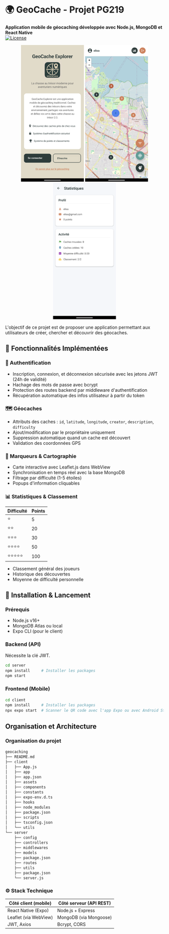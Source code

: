 # 🌍 GeoCache - Projet PG219

**Application mobile de géocaching développée avec Node.js, MongoDB et React Native**  
[![License](https://img.shields.io/badge/license-MIT-blue.svg)](LICENSE)

<p align="center">
  <img src="./images/ecran_accueil.png" width="200" alt="Écran d'accueil">
  <img src="./images/ecran_map.png" width="200" alt="Carte des géocaches"> 
  <img src="./images/ecran_stat.png" width="200" alt="Statistiques">
</p>

L'objectif de ce projet est de proposer une application permettant aux utilisateurs de créer, chercher et découvrir des géocaches. 

## 📌 Fonctionnalités Implémentées

### 🔐 Authentification
- Inscription, connexion, et déconnexion sécurisée avec les jetons JWT (24h de validité)
- Hachage des mots de passe avec bcrypt
- Protection des routes backend par middleware d'authentification
- Récupération automatique des infos utilisateur à partir du token

### 🗺️ Géocaches
- Attributs des caches : `id`, `latitude`, `longitude`, `creator`, `description`, `difficulty`
- Ajout/modification par le propriétaire uniquement
- Suppression automatique quand un cache est découvert
- Validation des coordonnées GPS

### 📍 Marqueurs & Cartographie
- Carte interactive avec Leaflet.js dans WebView
- Synchronisation en temps réel avec la base MongoDB
- Filtrage par difficulté (1-5 étoiles)
- Popups d'information cliquables

### 📊 Statistiques & Classement
| Difficulté | Points |
|------------|--------|
| ⭐         | 5      |
| ⭐⭐       | 20     |
| ⭐⭐⭐      | 30     | 
| ⭐⭐⭐⭐     | 50     |
| ⭐⭐⭐⭐⭐    | 100    |

- Classement général des joueurs
- Historique des découvertes
- Moyenne de difficulté personnelle

## 🚀 Installation & Lancement

### Prérequis
- Node.js v16+
- MongoDB Atlas ou local
- Expo CLI (pour le client)

### Backend (API)
Nécessite la clé JWT. 
```bash
cd server
npm install     # Installer les packages 
npm start
```

### Frontend (Mobile)
```bash
cd client
npm install     # Installer les packages
npx expo start  # Scanner le QR code avec l'app Expo ou avec Android Studio
```

## Organisation et Architecture 

### Organisation du projet 
```
geocaching
├── README.md
├── client
│   ├── App.js
│   ├── app
│   ├── app.json
│   ├── assets
│   ├── components
│   ├── constants
│   ├── expo-env.d.ts
│   ├── hooks
│   ├── node_modules
│   ├── package.json
│   ├── scripts
│   ├── tsconfig.json
│   └── utils
└── server
    ├── config
    ├── controllers
    ├── middlewares
    ├── models
    ├── package.json
    ├── routes
    ├── utils
    ├── package.json
    └── server.js
```

### ⚙️ Stack Technique

| Côté client (mobile) | Côté serveur (API REST) |
|----------------------|--------------------------|
| React Native (Expo)  | Node.js + Express        |
| Leaflet (via WebView) | MongoDB (via Mongoose)  |
| JWT, Axios           | Bcrypt, CORS             |
